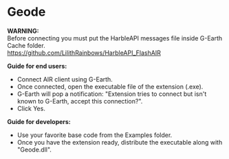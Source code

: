 # Geode

<b>WARNING:</b><br>
Before connecting you must put the HarbleAPI messages file inside G-Earth Cache folder.<br>
https://github.com/LilithRainbows/HarbleAPI_FlashAIR

<b>Guide for end users:</b>
- Connect AIR client using G-Earth.
- Once connected, open the executable file of the extension (.exe).
- G-Earth will pop a notification: "Extension tries to connect but isn't known to G-Earth, accept this connection?".
- Click Yes.

<b>Guide for developers:</b>
- Use your favorite base code from the Examples folder.
- Once you have the extension ready, distribute the executable along with "Geode.dll".
